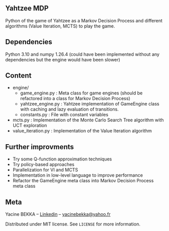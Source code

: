 ## Yahtzee MDP

Python of the game of Yahtzee as a Markov Decision Process and different algorithms (Value Iteration, MCTS) to play the game.

## Dependencies

Python 3.10 and numpy 1.26.4 (could have been implemented without any dependencies but the engine would have been slower)

## Content

- engine/
  - game_engine.py :  Meta class for game engines (should be refactored into a class for Markov Decision Process)
  - yahtzee_engine.py : Yahtzee implementation of GameEngine class with caching and lazy evaluation of transitions.
  - constants.py : File with constant variables
- mcts.py : Implementation of the Monte Carlo Search Tree algorithm with UCT exploration
- value_iteration.py : Implementation of the Value Iteration algorithm

## Further improvments

- Try some Q-function approximation techniques
- Try policy-based approaches
- Parallelization for VI and MCTS
- Implementation in low-level language to improve performance
- Refactor the GameEngine meta class into Markov Decision Process meta class

## Meta

Yacine BEKKA – [Linkedin](https://www.linkedin.com/in/yacine-bekka-519b79146) – yacinebekka@yahoo.fr

Distributed under MIT license. See ``LICENSE`` for more information.

